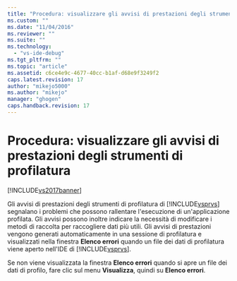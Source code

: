 ```yaml
---
title: "Procedura: visualizzare gli avvisi di prestazioni degli strumenti di profilatura | Microsoft Docs"
ms.custom: ""
ms.date: "11/04/2016"
ms.reviewer: ""
ms.suite: ""
ms.technology: 
  - "vs-ide-debug"
ms.tgt_pltfrm: ""
ms.topic: "article"
ms.assetid: c6ce4e9c-4677-40cc-b1af-d68e9f3249f2
caps.latest.revision: 17
author: "mikejo5000"
ms.author: "mikejo"
manager: "ghogen"
caps.handback.revision: 17
---
```

# Procedura: visualizzare gli avvisi di prestazioni degli strumenti di profilatura
[!INCLUDE[vs2017banner](../code-quality/includes/vs2017banner.md)]

Gli avvisi di prestazioni degli strumenti di profilatura di [!INCLUDE[vsprvs](../code-quality/includes/vsprvs_md.md)] segnalano i problemi che possono rallentare l'esecuzione di un'applicazione profilata.  Gli avvisi possono inoltre indicare la necessità di modificare i metodi di raccolta per raccogliere dati più utili.  Gli avvisi di prestazioni vengono generati automaticamente in una sessione di profilatura e visualizzati nella finestra **Elenco errori** quando un file dei dati di profilatura viene aperto nell'IDE di [!INCLUDE[vsprvs](../code-quality/includes/vsprvs_md.md)].  
  
 Se non viene visualizzata la finestra **Elenco errori** quando si apre un file dei dati di profilo, fare clic sul menu **Visualizza**, quindi su **Elenco errori**.